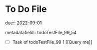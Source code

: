 # To Do File

due:: 2022-09-01

metadatafield:: todoTestFile_99_54

- [ ] Task of todoTestFile_99 1 [[Query me]]
